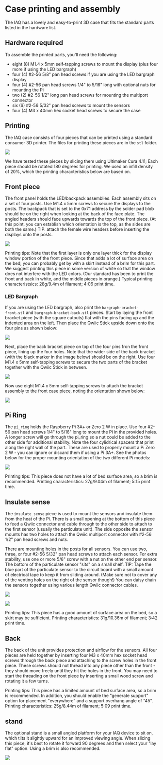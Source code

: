 # Case printing and assembly

The IAQ has a lovely and easy-to-print 3D case that fits the standard parts listed in the hardware list.

## Hardware required

To assemble the printed parts, you'll need the following:

- eight (8) M1.4 x 5mm self-tapping screws to mount the display (plus four more if using the LED bargraph)
- four (4) #2-56 5/8" pan head screws if you are using the LED bargraph display
- four (4) #2-56 pan head screws 1/4" to 5/16" long with optional nuts for mounting the Pi
- two (2) #2-56 1/2" long pan head screws for mounting the multiport connector
- six (6) #2-56 5/32" pan head screws to mount the sensors
- four (4) M3 x 40mm hex socket head screws to secure the case

## Printing

The IAQ case consists of four pieces that can be printed using a standard consumer 3D printer. The files for printing these pieces are in the `stl` folder.

![](https://raw.githubusercontent.com/balena-io-playground/balena-iaq/master/images/case.png)

We have tested these pieces by slicing them using Ultimaker Cura 4.11; Each piece should be rotated 180 degrees for printing. We used an infill density of 20%, which the printing characteristics below are based on.

## Front piece

The front panel holds the LED/backpack assemblies. Each assembly sits on a set of four posts. Use M1.4 x 5mm screws to secure the displays to the posts. The backpack that is set to the 0x71 address by the solder pad blob should be on the right when looking at the back of the face plate. The angled headers should face upwards towards the top of the front piece. (At this point, you can establish which orientation is the top, as the sides are both the same.) TIP: attach the female wire headers before inserting the displays onto the posts.

![](https://raw.githubusercontent.com/balena-io-playground/balena-iaq/new-docs/docs/images/matrix-front-rear.png)

Printing tips: Note that the first layer is only one layer thick for the display window portion of the front piece. Since that adds a lot of surface area on the bed, you can probably get by with a skirt instead of a brim for this part. We suggest printing this piece in some version of white so that the window does not interfere with the LED colors. (Our standard has been to print the front and back in white, and the middle pieces in orange.) Typical printing characteristsics: 28g/9.4m of filament; 4:06 print time.

### LED Bargraph
If you are using the LED bargraph, also print the `bargraph-bracket-front.stl` and `bargraph-bracket-back.stl` pieces. Start by laying the front bracket piece (with the square cutouts) flat with the pins facing up and the indented area on the left. Then place the Qwiic Stick upside down onto the four pins as shown below:

![](https://raw.githubusercontent.com/balena-io-playground/balena-iaq/new-docs/docs/images/qwiic-stick-assemble-1.png)

Next, place the back bracket piece on top of the four pins fron the front piece, lining up the four holes. Note that the wider side of the back bracket (with the black marker in the image below) should be on the right. Use four M1.4 x 5mm self-tapping screws to secure the two parts of the bracket together with the Qwiic Stick in between.

![](https://raw.githubusercontent.com/balena-io-playground/balena-iaq/new-docs/docs/images/qwiic-stick-assemble-2.png)

Now use eight M1.4 x 5mm self-tapping screws to attach the bracket assembly to the front case piece, noting the orientation shown below:

![](https://raw.githubusercontent.com/balena-io-playground/balena-iaq/new-docs/docs/images/qwiic-stick-assemble-3.png)

## Pi Ring
The `pi_ring` holds the Raspberry Pi 3A+ or Zero 2 W in place. Use four #2-56 pan head screws 1/4" to 5/16" long to mount the Pi in the provided holes. A longer screw will go through the pi_ring so a nut could be added to the other side for additional stability. Note the four cylidrical spacers that print along the right wall of the part. These are used to properly mount a Pi Zero 2 W - you can ignore or discard them if using a Pi 3A+. See the photos below for the proper mounting orientation of the two different Pi models:

![](https://raw.githubusercontent.com/balena-io-playground/balena-iaq/master/images/case_pi.png)

Printing tips: This piece does not have a lot of bed surface area, so a brim is recommended. Printing characteristics: 27g/9.04m of filament; 5:15 print time.

## Insulate sense
The `insulate_sense` piece is used to mount the sensors and insulate them from the heat of the Pi. There is a small opening at the bottom of this piece to feed a Qwiic connector and cable through to the other side to attach to the first sensor (usually the particulate unit). The side opposite the sensor mounts has two holes to attach the Qwiic multiport connector with #2-56 1/2" pan head screws and nuts.

There are mounting holes in the posts for all sensors. You can use two, three, or four #2-56 5/32" pan head screws to attach each sensor. For extra stability, use one or more 5/8" screw with a nut on the other end per sensor. The bottom of the particulate sensor "sits" on a small shelf. TIP: Tape the blue part of the particulate sensor to the circuit board with a small amount of electrical tape to keep it from sliding around. (Make sure not to cover any of the venting holes on the right of the sensor though!) You can daisy chain the sensors together using various length Qwiic connector cables.

![](https://raw.githubusercontent.com/balena-io-playground/balena-iaq/master/images/case_insulate.png)


![](https://raw.githubusercontent.com/balena-io-playground/balena-iaq/master/images/case_insulate_back.png)

Printing tips: This piece has a good amount of surface area on the bed, so a skirt may be sufficient. Printing characteristics: 31g/10.36m of filament; 3:42 print time.

## Back
The back of the unit provides protection and airflow for the sensors. All four pieces are held together by inserting four M3 x 40mm hex socket head screws through the back piece and attaching to the screw holes in the front piece. These screws should not thread into any piece other than the front - they should move freely until they hit the holes in the front. You may need to start the threading on the front piece by inserting a small wood screw and rotating it a few turns.

Printing tips: This piece has a limited amount of bed surface area, so a brim is recommended. In addition, you should enable the "generate support" option for placement "everywhere" and a support overhang angle of "45". Printing characteristics: 25g/8.44m of filament; 5:09 print time.

## stand
The optional stand is a small angled platform for your IAQ device to sit on, which tilts it slightly upward for an improved viewing angle. When slicing this piece, it's best to rotate it forward 90 degrees and then select your "lay flat" option. Using a brim is also recommended.

![](https://raw.githubusercontent.com/balena-io-playground/balena-iaq/new-docs/docs/images/stand-slicing.png)

